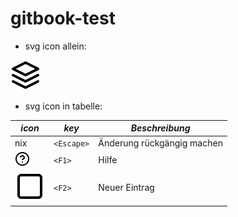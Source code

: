 # gitbook-test

* svg icon allein:

![](icons/feather/layers.svg)

* svg icon in tabelle:
 
**_icon_** | **_key_** | **_Beschreibung_**
------- | ------- | ------- 
nix  | `<Escape>`  | Änderung rückgängig machen
<div> <img src="icons/feather/help-circle.svg" alt="help-circle.svg" width="24" height="24" > </div> | `<F1>`  | Hilfe
![square](icons/feather/square.svg)      | `<F2>`  | Neuer Eintrag
